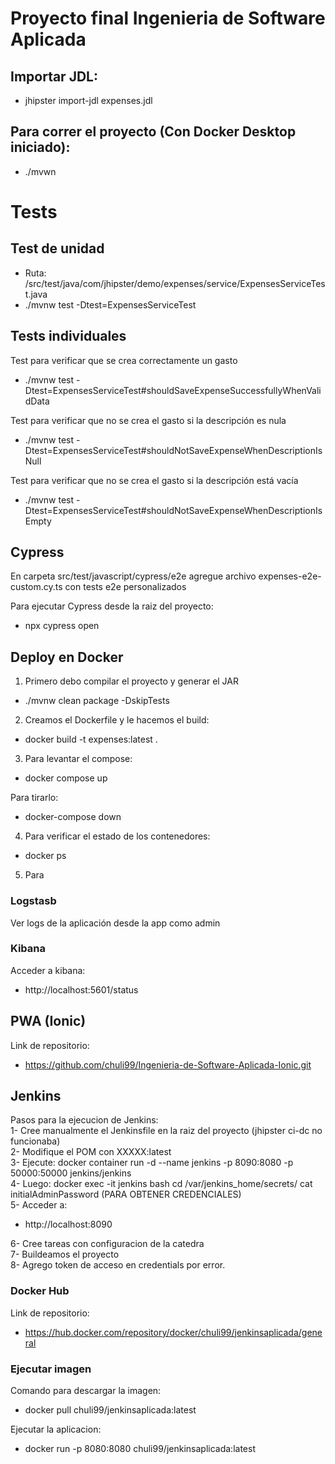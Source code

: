 # Proyecto final Ingenieria de Software Aplicada

## Importar JDL:

- jhipster import-jdl expenses.jdl

## Para correr el proyecto (Con Docker Desktop iniciado):

- ./mvwn

# Tests

## Test de unidad

- Ruta: /src/test/java/com/jhipster/demo/expenses/service/ExpensesServiceTest.java
- ./mvnw test -Dtest=ExpensesServiceTest

## Tests individuales

Test para verificar que se crea correctamente un gasto

- ./mvnw test -Dtest=ExpensesServiceTest#shouldSaveExpenseSuccessfullyWhenValidData

Test para verificar que no se crea el gasto si la descripción es nula

- ./mvnw test -Dtest=ExpensesServiceTest#shouldNotSaveExpenseWhenDescriptionIsNull

Test para verificar que no se crea el gasto si la descripción está vacía

- ./mvnw test -Dtest=ExpensesServiceTest#shouldNotSaveExpenseWhenDescriptionIsEmpty

## Cypress

En carpeta src/test/javascript/cypress/e2e agregue archivo expenses-e2e-custom.cy.ts con tests e2e personalizados

Para ejecutar Cypress desde la raiz del proyecto:

- npx cypress open

## Deploy en Docker

1. Primero debo compilar el proyecto y generar el JAR

- ./mvnw clean package -DskipTests

2. Creamos el Dockerfile y le hacemos el build:

- docker build -t expenses:latest .

3. Para levantar el compose:

- docker compose up

Para tirarlo:

- docker-compose down

4. Para verificar el estado de los contenedores:

- docker ps

5. Para

### Logstasb

Ver logs de la aplicación desde la app como admin

### Kibana

Acceder a kibana:

- http://localhost:5601/status

## PWA (Ionic)

Link de repositorio:

- https://github.com/chuli99/Ingenieria-de-Software-Aplicada-Ionic.git

## Jenkins

Pasos para la ejecucion de Jenkins:  
1- Cree manualmente el Jenkinsfile en la raiz del proyecto (jhipster ci-dc no funcionaba)  
2- Modifique el POM con <image>XXXXX:latest</image>  
3- Ejecute:
docker container run -d --name jenkins -p 8090:8080 -p 50000:50000 jenkins/jenkins  
4- Luego:
docker exec -it jenkins bash
cd /var/jenkins_home/secrets/
cat initialAdminPassword
(PARA OBTENER CREDENCIALES)  
5- Acceder a:

- http://localhost:8090

6- Cree tareas con configuracion de la catedra  
7- Buildeamos el proyecto  
8- Agrego token de acceso en credentials por error.

### Docker Hub

Link de repositorio:

- https://hub.docker.com/repository/docker/chuli99/jenkinsaplicada/general

### Ejecutar imagen

Comando para descargar la imagen:

- docker pull chuli99/jenkinsaplicada:latest

Ejecutar la aplicacion:

- docker run -p 8080:8080 chuli99/jenkinsaplicada:latest

